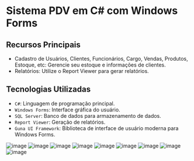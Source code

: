 # Sistema PDV em C# com Windows Forms

## Recursos Principais
- Cadastro de Usuários, Clientes, Funcionários, Cargo, Vendas, Produtos, Estoque, etc: Gerencie seu estoque e informações de clientes.
- Relatórios: Utilize o Report Viewer para gerar relatórios.

## Tecnologias Utilizadas
- `C#`: Linguagem de programação principal.
- `Windows Forms`: Interface gráfica do usuário.
- `SQL Server`: Banco de dados para armazenamento de dados.
- `Report Viewer`: Geração de relatórios.
- `Guna UI Framework`: Biblioteca de interface de usuário moderna para Windows Forms.

![image](https://github.com/eduardoaalmeidaa/WinFormPDV/assets/89856553/b0a18755-fcff-44ad-995a-ff62013edffd)
![image](https://github.com/eduardoaalmeidaa/WinFormPDV/assets/89856553/e1274162-d61f-48ff-a98e-e51254110b91)
![image](https://github.com/eduardoaalmeidaa/WinFormPDV/assets/89856553/654be4e6-f01e-495f-8193-478e913e5e4a)
![image](https://github.com/eduardoaalmeidaa/WinFormPDV/assets/89856553/35f7a416-bcfa-42a3-9e2e-f31e6b621f21)
![image](https://github.com/eduardoaalmeidaa/WinFormPDV/assets/89856553/457dc908-0c84-4a9a-9346-f3f6e2f0a959)
![image](https://github.com/eduardoaalmeidaa/WinFormPDV/assets/89856553/5deeb494-30b9-4dd4-aaad-d01a255936f9)
![image](https://github.com/eduardoaalmeidaa/WinFormPDV/assets/89856553/c7f360ab-87ff-4d79-abf7-3275e3267249)
![image](https://github.com/eduardoaalmeidaa/WinFormPDV/assets/89856553/77469eb4-b8f0-4424-bd3a-ff50594d60c8)
![image](https://github.com/eduardoaalmeidaa/WinFormPDV/assets/89856553/6206c28c-8310-4446-9008-d89a80a5a3e2)























